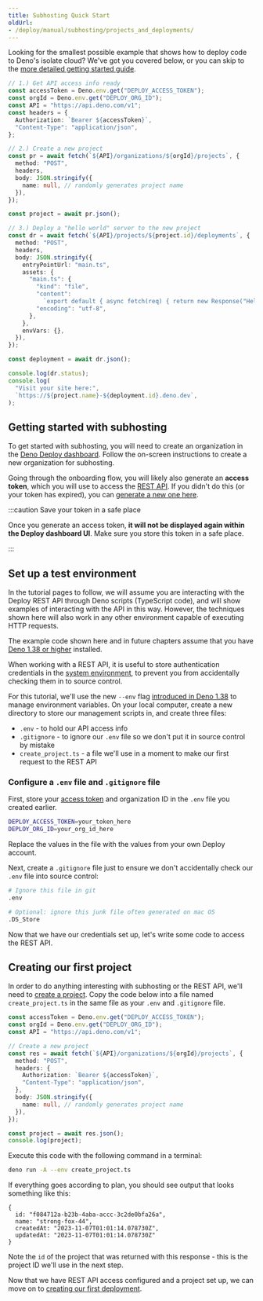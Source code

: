 ```yaml
---
title: Subhosting Quick Start
oldUrl:
- /deploy/manual/subhosting/projects_and_deployments/
---
```


Looking for the smallest possible example that shows how to deploy code to
Deno's isolate cloud? We've got you covered below, or you can skip to the
[more detailed getting started guide](#getting_started).

```ts
// 1.) Get API access info ready
const accessToken = Deno.env.get("DEPLOY_ACCESS_TOKEN");
const orgId = Deno.env.get("DEPLOY_ORG_ID");
const API = "https://api.deno.com/v1";
const headers = {
  Authorization: `Bearer ${accessToken}`,
  "Content-Type": "application/json",
};

// 2.) Create a new project
const pr = await fetch(`${API}/organizations/${orgId}/projects`, {
  method: "POST",
  headers,
  body: JSON.stringify({
    name: null, // randomly generates project name
  }),
});

const project = await pr.json();

// 3.) Deploy a "hello world" server to the new project
const dr = await fetch(`${API}/projects/${project.id}/deployments`, {
  method: "POST",
  headers,
  body: JSON.stringify({
    entryPointUrl: "main.ts",
    assets: {
      "main.ts": {
        "kind": "file",
        "content":
          `export default { async fetch(req) { return new Response("Hello, World!"); } }`,
        "encoding": "utf-8",
      },
    },
    envVars: {},
  }),
});

const deployment = await dr.json();

console.log(dr.status);
console.log(
  "Visit your site here:",
  `https://${project.name}-${deployment.id}.deno.dev`,
);
```

<a name="getting_started"></a>

## Getting started with subhosting

To get started with subhosting, you will need to create an organization in the
[Deno Deploy dashboard](https://dash.deno.com/orgs/new). Follow the on-screen
instructions to create a new organization for subhosting.

Going through the onboarding flow, you will likely also generate an **access
token**, which you will use to access the [REST API](../api/index.md). If you
didn't do this (or your token has expired), you can
[generate a new one here](https://dash.deno.com/account#access-tokens).

:::caution Save your token in a safe place

Once you generate an access token, **it will not be displayed again within the
Deploy dashboard UI**. Make sure you store this token in a safe place.

:::

## Set up a test environment

In the tutorial pages to follow, we will assume you are interacting with the
Deploy REST API through Deno scripts (TypeScript code), and will show examples
of interacting with the API in this way. However, the techniques shown here will
also work in any other environment capable of executing HTTP requests.

The example code shown here and in future chapters assume that you have
[Deno 1.38 or higher](/runtime/fundamentals/installation) installed.

When working with a REST API, it is useful to store authentication credentials
in the [system environment](/runtime/manual/basics/env_variables), to prevent
you from accidentally checking them in to source control.

For this tutorial, we'll use the new `--env` flag
[introduced in Deno 1.38](https://deno.com/blog/v1.38#deno-run---env) to manage
environment variables. On your local computer, create a new directory to store
our management scripts in, and create three files:

- `.env` - to hold our API access info
- `.gitignore` - to ignore our `.env` file so we don't put it in source control
  by mistake
- `create_project.ts` - a file we'll use in a moment to make our first request
  to the REST API

### Configure a `.env` file and `.gitignore` file

First, store your [access token](https://dash.deno.com/account#access-tokens)
and organization ID in the `.env` file you created earlier.

```bash title=".env"
DEPLOY_ACCESS_TOKEN=your_token_here
DEPLOY_ORG_ID=your_org_id_here
```

Replace the values in the file with the values from your own Deploy account.

Next, create a `.gitignore` file just to ensure we don't accidentally check our
`.env` file into source control:

```bash title=".gitignore"
# Ignore this file in git
.env

# Optional: ignore this junk file often generated on mac OS
.DS_Store
```

Now that we have our credentials set up, let's write some code to access the
REST API.

## Creating our first project

In order to do anything interesting with subhosting or the REST API, we'll need
to
[create a project](https://apidocs.deno.com/#get-/projects/-projectId-/deployments).
Copy the code below into a file named `create_project.ts` in the same file as
your `.env` and `.gitignore` file.

```ts title="create_project.ts"
const accessToken = Deno.env.get("DEPLOY_ACCESS_TOKEN");
const orgId = Deno.env.get("DEPLOY_ORG_ID");
const API = "https://api.deno.com/v1";

// Create a new project
const res = await fetch(`${API}/organizations/${orgId}/projects`, {
  method: "POST",
  headers: {
    Authorization: `Bearer ${accessToken}`,
    "Content-Type": "application/json",
  },
  body: JSON.stringify({
    name: null, // randomly generates project name
  }),
});

const project = await res.json();
console.log(project);
```

Execute this code with the following command in a terminal:

```bash
deno run -A --env create_project.ts
```

If everything goes according to plan, you should see output that looks something
like this:

```console
{
  id: "f084712a-b23b-4aba-accc-3c2de0bfa26a",
  name: "strong-fox-44",
  createdAt: "2023-11-07T01:01:14.078730Z",
  updatedAt: "2023-11-07T01:01:14.078730Z"
}
```

Note the `id` of the project that was returned with this response - this is the
project ID we'll use in the next step.

Now that we have REST API access configured and a project set up, we can move on
to [creating our first deployment](./planning_your_implementation).
